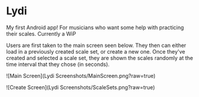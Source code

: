 # Lydi
My first Android app! For musicians who want some help with practicing their scales. Currently a WiP

Users are first taken to the main screen seen below. They then can either load in a previously created scale set, or create a new one. Once they've created and selected a scale set, they are shown the scales randomly at the time interval that they chose (in seconds).

![Main Screen](Lydi Screenshots/MainScreen.png?raw=true)

![Create Screen](Lydi Screenshots/ScaleSets.png?raw=true)
